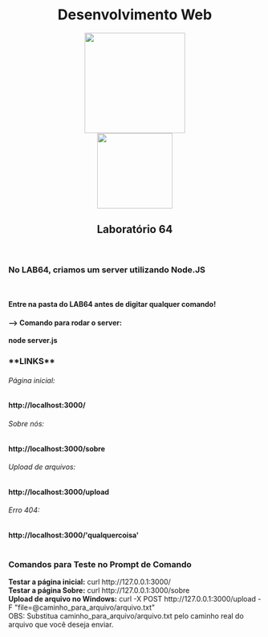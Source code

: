 <div align="center">
 <h1>Desenvolvimento Web</h1>
</div>

<div align="center">
    <img src="https://cdn.jsdelivr.net/gh/devicons/devicon@latest/icons/nodejs/nodejs-original-wordmark.svg" width="200" height="200" />
</div>
<div align="center">
    <img src="https://cdn.jsdelivr.net/gh/devicons/devicon@latest/icons/javascript/javascript-original.svg" width="150" height="150" />
</div>

<div align="center">
  <h2>Laboratório 64</h2> 
</div>

<br>
<h3>No LAB64, criamos um server utilizando Node.JS</h3>
<br>
<br>
<strong>Entre na pasta do LAB64 antes de digitar qualquer comando!</strong>


<h4>--> Comando para rodar o server:</h4>
<strong>node server.js</strong> 

<h3>**LINKS**</h3> 
<h6>Página inicial:</h6>
<strong>http://localhost:3000/</strong>
<br>
<h6>Sobre nós:</h6>
<strong>http://localhost:3000/sobre</strong>
<br>
<h6>Upload de arquivos:</h6>
<strong>http://localhost:3000/upload</strong>
<h6>Erro 404:</h6>
<strong>http://localhost:3000/'qualquercoisa'</strong>
<br>
<br>

<h3>Comandos para Teste no Prompt de Comando</h3>
<strong>Testar a página inicial:</strong>
curl http://127.0.0.1:3000/
<br>
<strong>Testar a página Sobre:</strong>
curl http://127.0.0.1:3000/sobre
<br>
<strong>Upload de arquivo no Windows:</strong>
curl -X POST http://127.0.0.1:3000/upload -F "file=@caminho_para_arquivo/arquivo.txt"

<br>
OBS: Substitua caminho_para_arquivo/arquivo.txt pelo caminho real do arquivo que você deseja enviar.

